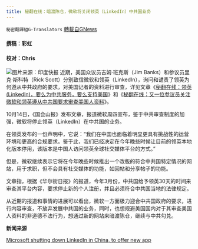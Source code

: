 ```yaml
---
title: 秘翻在线：暗渡陈仓，微软将关闭领英（LinkedIn）中共国业务
---
```

`秘密翻譯組G-Translators` [轉載自GNews](https://gnews.org/zh-hans/1595306/)

#### 撰稿：彩虹

#### 校对：Chris
![](https://assets.gnews.org/wp-content/uploads/2021/10/图片1-36.jpg)图片来源：印度快报
近期，美国众议员吉姆·班克斯（Jim Banks）和参议员里克·斯科特（Rick Scott）分别致信微软和领英（LinkedIn），询问和谴责了领英为何遵从中共政府的要求，对美国记者的资料进行审查，详见文章《[秘翻在线：领英(LinkedIn)，要么为中共服务，要么支持美国](https://gnews.org/zh-hans/1553916/)》和《[秘翻在线：又一位参议员关注微软和领英遵从中共国要求审查美国人资料](https://gnews.org/zh-hans/1566354/)》。

10月14日，《国会山报》发布文章，报道微软周四宣布，鉴于中共审查制度的加强，微软将停止领英（LinkedIn）在中共国的业务。

在领英发布的一份声明中，它说：“我们在中国也面临着明显更具有挑战性的运营环境和更高的合规要求。鉴于此，我们已经决定在今年晚些时候让目前的领英本地化版本停用，该版本是中国人访问领英全球社交媒体平台的方式。”

但是，微软继续表示它将在今年晚些时候推出一个改版的符合中共国特定情况的网站，用于求职，但不会具有社交媒体的功能，如回帖和分享帖子的功能。

文章指，根据《华尔街日报》的报道，今年3月份，中共国给予领英30天的时间来审查其平台内容，要求停止新的个人注册，并且必须符合中共国当地的法律规定。

从近期的报道和事情的进展可以看出，微软一方面极力迎合中共国政府的要求，进行内容审查，不放弃发展中共国的业务，同时，也想规避美国国内对于其审查美国人资料的非道德不法行为，想通过新的网站来暗渡陈仓，继续与中共勾兑。

**新闻来源**

[Microsoft shutting down LinkedIn in China, to offer new app](https://thehill.com/policy/technology/576821-microsoft-shutting-down-linkedin-in-china-to-offer-new-app?rl=1)
